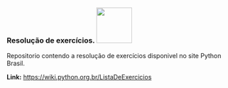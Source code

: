 ### Resolução de exercícios. <img src="https://github.com/user-attachments/assets/d258a4e2-6a1f-4e41-8505-5c6e8d91e56b" width="80" />

Repositorio contendo a resolução de exercícios disponivel no site Python Brasil.

**Link:** https://wiki.python.org.br/ListaDeExercicios  
